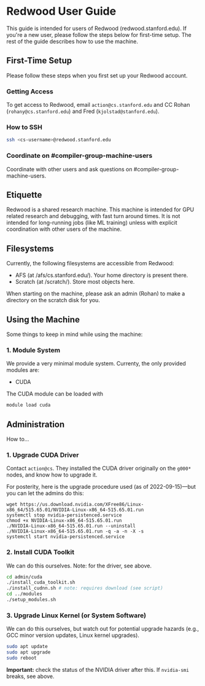 # Redwood User Guide

This guide is intended for users of Redwood (redwood.stanford.edu). If
you're a new user, please follow the steps below for first-time
setup. The rest of the guide describes how to use the machine.

## First-Time Setup

Please follow these steps when you first set up your Redwood account.

### Getting Access

To get access to Redwood, email `action@cs.stanford.edu` and CC
Rohan (`rohany@cs.stanford.edu`) and Fred (`kjolstad@stanford.edu`).

### How to SSH

```bash
ssh <cs-username>@redwood.stanford.edu
```

### Coordinate on #compiler-group-machine-users 

Coordinate with other users and ask questions on #compiler-group-machine-users.

## Etiquette

Redwood is a shared research machine. This machine is intended for
GPU related research and debugging, with fast turn around times. It
is not intended for long-running jobs (like ML training) unless with
explicit coordination with other users of the machine.

## Filesystems


Currently, the following filesystems are accessible from Redwood:

* AFS (at /afs/cs.stanford.edu/). Your home directory is present there.
* Scratch (at /scratch/). Store most objects here.

When starting on the machine, please ask an admin (Rohan) to make a directory
on the scratch disk for you.

## Using the Machine

Some things to keep in mind while using the machine:

### 1. Module System

We provide a very minimal module system. Currenty, the only
provided modules are:

* CUDA

The CUDA module can be loaded with
```bash
module load cuda
```


## Administration

How to...

### 1. Upgrade CUDA Driver

Contact `action@cs`. They installed the CUDA driver originally on the
`g000*` nodes, and know how to upgrade it.

For posterity, here is the upgrade procedure used (as of
2022-09-15)&mdash;but you can let the admins do this:

```
wget https://us.download.nvidia.com/XFree86/Linux-x86_64/515.65.01/NVIDIA-Linux-x86_64-515.65.01.run
systemctl stop nvidia-persistenced.service
chmod +x NVIDIA-Linux-x86_64-515.65.01.run
./NVIDIA-Linux-x86_64-515.65.01.run --uninstall
./NVIDIA-Linux-x86_64-515.65.01.run -q -a -n -X -s
systemctl start nvidia-persistenced.service
```

### 2. Install CUDA Toolkit

We can do this ourselves. Note: for the driver, see above.

```bash
cd admin/cuda
./install_cuda_toolkit.sh
./install_cudnn.sh # note: requires download (see script)
cd ../modules
./setup_modules.sh
```

### 3. Upgrade Linux Kernel (or System Software)

We can do this ourselves, but watch out for potential upgrade hazards
(e.g., GCC minor version updates, Linux kernel upgrades).

```bash
sudo apt update
sudo apt upgrade
sudo reboot
```

**Important:** check the status of the NVIDIA driver after this. If
`nvidia-smi` breaks, see above.
